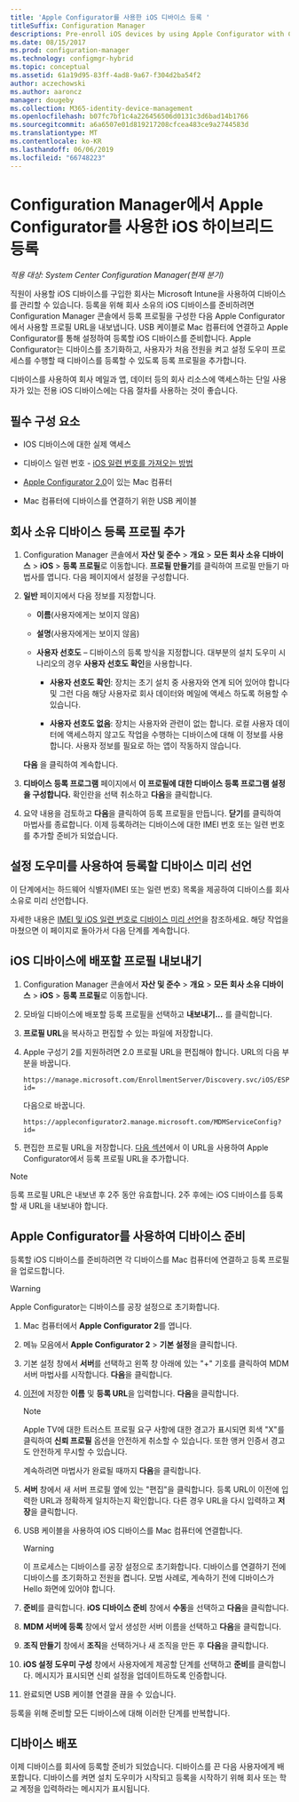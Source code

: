 ```yaml
---
title: 'Apple Configurator를 사용한 iOS 디바이스 등록 '
titleSuffix: Configuration Manager
descriptions: Pre-enroll iOS devices by using Apple Configurator with Configuration Manager.
ms.date: 08/15/2017
ms.prod: configuration-manager
ms.technology: configmgr-hybrid
ms.topic: conceptual
ms.assetid: 61a19d95-83ff-4ad8-9a67-f304d2ba54f2
author: aczechowski
ms.author: aaroncz
manager: dougeby
ms.collection: M365-identity-device-management
ms.openlocfilehash: b07fc7bf1c4a226456506d0131c3d6bad14b1766
ms.sourcegitcommit: a6a6507e01d819217208cfcea483ce9a2744583d
ms.translationtype: MT
ms.contentlocale: ko-KR
ms.lasthandoff: 06/06/2019
ms.locfileid: "66748223"
---
```

# <a name="ios-hybrid-enrollment-using-apple-configurator-with-configuration-manager"></a>Configuration Manager에서 Apple Configurator를 사용한 iOS 하이브리드 등록

*적용 대상: System Center Configuration Manager(현재 분기)*

직원이 사용할 iOS 디바이스를 구입한 회사는 Microsoft Intune을 사용하여 디바이스를 관리할 수 있습니다. 등록을 위해 회사 소유의 iOS 디바이스를 준비하려면 Configuration Manager 콘솔에서 등록 프로필을 구성한 다음 Apple Configurator에서 사용할 프로필 URL을 내보냅니다. USB 케이블로 Mac 컴퓨터에 연결하고 Apple Configurator를 통해 설정하여 등록할 iOS 디바이스를 준비합니다. Apple Configurator는 디바이스를 초기화하고, 사용자가 처음 전원을 켜고 설정 도우미 프로세스를 수행할 때 디바이스를 등록할 수 있도록 등록 프로필을 추가합니다.

디바이스를 사용하여 회사 메일과 앱, 데이터 등의 회사 리소스에 액세스하는 단일 사용자가 있는 전용 iOS 디바이스에는 다음 절차를 사용하는 것이 좋습니다.  

## <a name="prerequisites"></a>필수 구성 요소  

-   IOS 디바이스에 대한 실제 액세스  

-   디바이스 일련 번호 - [iOS 일련 번호를 가져오는 방법](https://support.apple.com/en-us/HT204308)  

-   [Apple Configurator 2.0](http://go.microsoft.com/fwlink/?LinkId=518017)이 있는 Mac 컴퓨터  

-   Mac 컴퓨터에 디바이스를 연결하기 위한 USB 케이블  

## <a name="add-a-corporate-owned-device-enrollment-profile"></a>회사 소유 디바이스 등록 프로필 추가

1.  Configuration Manager 콘솔에서 **자산 및 준수** > **개요** > **모든 회사 소유 디바이스** > **iOS** > **등록 프로필**로 이동합니다. **프로필 만들기**를 클릭하여 프로필 만들기 마법사를 엽니다. 다음 페이지에서 설정을 구성합니다.  

2.  **일반** 페이지에서 다음 정보를 지정합니다.  

    -   **이름**(사용자에게는 보이지 않음)  

    -   **설명**(사용자에게는 보이지 않음)  

    -   **사용자 선호도** – 디바이스의 등록 방식을 지정합니다. 대부분의 설치 도우미 시나리오의 경우 **사용자 선호도 확인**을 사용합니다.  

        -   **사용자 선호도 확인**: 장치는 초기 설치 중 사용자와 연계 되어 있어야 합니다 및 그런 다음 해당 사용자로 회사 데이터와 메일에 액세스 하도록 허용할 수 있습니다.  

        -   **사용자 선호도 없음**: 장치는 사용자와 관련이 없는 합니다. 로컬 사용자 데이터에 액세스하지 않고도 작업을 수행하는 디바이스에 대해 이 정보를 사용합니다. 사용자 정보를 필요로 하는 앱이 작동하지 않습니다.

    **다음** 을 클릭하여 계속합니다.  

3.  **디바이스 등록 프로그램** 페이지에서 **이 프로필에 대한 디바이스 등록 프로그램 설정을 구성합니다.** 확인란을 선택 취소하고 **다음**을 클릭합니다.  

4.  요약 내용을 검토하고 **다음**을 클릭하여 등록 프로필을 만듭니다. **닫기**를 클릭하여 마법사를 종료합니다. 이제 등록하려는 디바이스에 대한 IMEI 번호 또는 일련 번호를 추가할 준비가 되었습니다.  

## <a name="predeclare-devices-to-enroll-with-setup-assistant"></a>설정 도우미를 사용하여 등록할 디바이스 미리 선언

이 단계에서는 하드웨어 식별자(IMEI 또는 일련 번호) 목록을 제공하여 디바이스를 회사 소유로 미리 선언합니다.

자세한 내용은 [IMEI 및 iOS 일련 번호로 디바이스 미리 선언](predeclare-devices-with-hardware-id.md)을 참조하세요. 해당 작업을 마쳤으면 이 페이지로 돌아가서 다음 단계를 계속합니다.

## <a name="export-the-profile-to-deploy-to-ios-devices"></a>iOS 디바이스에 배포할 프로필 내보내기

1.  Configuration Manager 콘솔에서 **자산 및 준수** > **개요** > **모든 회사 소유 디바이스** > **iOS** > **등록 프로필**로 이동합니다.

2.  모바일 디바이스에 배포할 등록 프로필을 선택하고 **내보내기...** 를 클릭합니다.

3.  **프로필 URL**을 복사하고 편집할 수 있는 파일에 저장합니다.   

4.  Apple 구성기 2를 지원하려면 2.0 프로필 URL을 편집해야 합니다. URL의 다음 부분을 바꿉니다.  

    ```  
    https://manage.microsoft.com/EnrollmentServer/Discovery.svc/iOS/ESProxy?id=  

    ```  

     다음으로 바꿉니다.  

    ```  
    https://appleconfigurator2.manage.microsoft.com/MDMServiceConfig?id=  

    ```

5.  편집한 프로필 URL을 저장합니다. [다음 섹션](#prepare-the-device-with-apple-configurator)에서 이 URL을 사용하여 Apple Configurator에서 등록 프로필 URL을 추가합니다.  

> [!NOTE]
> 등록 프로필 URL은 내보낸 후 2주 동안 유효합니다. 2주 후에는 iOS 디바이스를 등록할 새 URL을 내보내야 합니다.

## <a name="prepare-the-device-with-apple-configurator"></a>Apple Configurator를 사용하여 디바이스 준비

등록할 iOS 디바이스를 준비하려면 각 디바이스를 Mac 컴퓨터에 연결하고 등록 프로필을 업로드합니다.  

> [!WARNING]  
>  Apple Configurator는 디바이스를 공장 설정으로 초기화합니다.  

1. Mac 컴퓨터에서 **Apple Configurator 2**를 엽니다.  

2. 메뉴 모음에서 **Apple Configurator 2** > **기본 설정**을 클릭합니다.  

3. 기본 설정 창에서 **서버**를 선택하고 왼쪽 창 아래에 있는 "+" 기호를 클릭하여 MDM 서버 마법사를 시작합니다. **다음**을 클릭합니다.  

4. [이전](#export-the-profile-to-deploy-to-ios-devices)에 저장한 **이름** 및 **등록 URL**을 입력합니다. **다음**을 클릭합니다.  

   > [!NOTE]
   > Apple TV에 대한 트러스트 프로필 요구 사항에 대한 경고가 표시되면 회색 "X"를 클릭하여 **신뢰 프로필** 옵션을 안전하게 취소할 수 있습니다. 또한 앵커 인증서 경고도 안전하게 무시할 수 있습니다.

   계속하려면 마법사가 완료될 때까지 **다음**을 클릭합니다.  

5. **서버** 창에서 새 서버 프로필 옆에 있는 "편집"을 클릭합니다. 등록 URL이 이전에 입력한 URL과 정확하게 일치하는지 확인합니다. 다른 경우 URL을 다시 입력하고 **저장**을 클릭합니다.  

6. USB 케이블을 사용하여 iOS 디바이스를 Mac 컴퓨터에 연결합니다.  

   > [!WARNING]  
   >  이 프로세스는 디바이스를 공장 설정으로 초기화합니다. 디바이스를 연결하기 전에 디바이스를 초기화하고 전원을 켭니다. 모범 사례로, 계속하기 전에 디바이스가 Hello 화면에 있어야 합니다.  

7. **준비**를 클릭합니다. **iOS 디바이스 준비** 창에서 **수동**을 선택하고 **다음**을 클릭합니다.  

8. **MDM 서버에 등록** 창에서 앞서 생성한 서버 이름을 선택하고 **다음**을 클릭합니다.  

9. **조직 만들기** 창에서 **조직**을 선택하거나 새 조직을 만든 후 **다음**을 클릭합니다.  

10. **iOS 설정 도우미 구성** 창에서 사용자에게 제공할 단계를 선택하고 **준비**를 클릭합니다. 메시지가 표시되면 신뢰 설정을 업데이트하도록 인증합니다.  

11. 완료되면 USB 케이블 연결을 끊을 수 있습니다.  

등록을 위해 준비할 모든 디바이스에 대해 이러한 단계를 반복합니다.

## <a name="distribute-devices"></a>디바이스 배포

이제 디바이스를 회사에 등록할 준비가 되었습니다. 디바이스를 끈 다음 사용자에게 배포합니다. 디바이스를 켜면 설치 도우미가 시작되고 등록을 시작하기 위해 회사 또는 학교 계정을 입력하라는 메시지가 표시됩니다.
